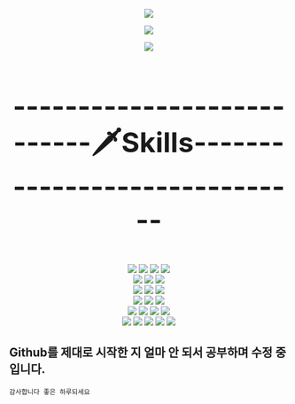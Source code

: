 <!-- LAST UPDATE : 2023/01/06 -->

<!-- 헤더 -->
<p align="center" display="inline-block">
    <img src="https://capsule-render.vercel.app/api?type=soft&color=183981&height=300&section=header&text=Welcome%20to%20my%20world!%20&fontSize=70&fontColor=ffffff&animation=fadeIn" />
</p>

<!-- 백준 통계 아이콘 -->
<p align="center" display="inline-block">
        <img src="https://github-readme-solvedac.hyp3rflow.vercel.app/api/?handle=whehdgn" />
</p>

<!-- 깃허브 통계 아이콘 -->
<p align="center" display="inline-block">
        <img src="https://github-readme-stats.vercel.app/api?username=Donghwoocho&show_icons=true&count_private=true&theme=transparent" />
<!--     <img src="https://github-readme-stats.vercel.app/api?username=Donghwoocho&show_icons=true&count_private=true&theme=transparent#gh-dark-mode-only" /> -->
<!--     <img src="https://github-readme-stats.vercel.app/api?username=Donghwoocho&show_icons=true&count_private=true&title_color=183981&#gh-light-mode-only" /> -->
</p>

<!-- 깃허브 레퍼지토리 아이콘 -->
<!-- <p align="center" display="inline-block">
    <img src="https://github-readme-stats.vercel.app/api/pin/?username=Donghwoocho&repo=Donghwoocho" />
</p> -->
<!-- 언어 사용 비율 -->
<!-- <p align="center" display="inline-block">
    <img src="https://github-readme-stats.vercel.app/api/top-langs/?username=Donghwoocho&layout=compact" />
</p> -->

<div align=center> 
  <h3 style=font-size:50px>---------------------------🗡️Skills------------------------------</h3>
  
  <img src="https://img.shields.io/badge/html5-E34F26?style=for-the-badge&logo=html5&logoColor=white"> 
  <img src="https://img.shields.io/badge/css-1572B6?style=for-the-badge&logo=css3&logoColor=white"> 
  <img src="https://img.shields.io/badge/javascript-F7DF1E?style=for-the-badge&logo=javascript&logoColor=black"> 
  <img src="https://img.shields.io/badge/java-007396?style=for-the-badge&logo=java&logoColor=white"> 
  <br>
  
  <img src="https://img.shields.io/badge/oracle-F80000?style=for-the-badge&logo=oracle&logoColor=white"> 
  <img src="https://img.shields.io/badge/mysql-4479A1?style=for-the-badge&logo=mysql&logoColor=white"> 
  <img src="https://img.shields.io/badge/mongoDB-47A248?style=for-the-badge&logo=MongoDB&logoColor=white">
  <br>
  
  <img src="https://img.shields.io/badge/react-61DAFB?style=for-the-badge&logo=react&logoColor=black"> 
  <img src="https://img.shields.io/badge/redux-02569B?style=for-the-badge&logo=redux&logoColor=white">
  <img src="https://img.shields.io/badge/bootstrap-7952B3?style=for-the-badge&logo=bootstrap&logoColor=white">
  <br>
  
  <img src="https://img.shields.io/badge/spring-6DB33F?style=for-the-badge&logo=spring&logoColor=white"> 
  <img src="https://img.shields.io/badge/node.js-339933?style=for-the-badge&logo=Node.js&logoColor=white">
  <img src="https://img.shields.io/badge/express-000000?style=for-the-badge&logo=express&logoColor=white">
  <br>

  <img src="https://img.shields.io/badge/mybatis-F8DC75?style=for-the-badge&logo=mybatis&logoColor=black">
  <img src="https://img.shields.io/badge/jpa-ff6e6f?style=for-the-badge&logo=jpa&logoColor=black">
  <img src="https://img.shields.io/badge/docker-2496ED?style=for-the-badge&logo=docker&logoColor=white"> 
  <img src="https://img.shields.io/badge/aws-232F3E?style=for-the-badge&logo=amazonaws&logoColor=white"> 
  <br>
  
  <img src="https://img.shields.io/badge/notion-eeeecc?style=for-the-badge&logo=notion&logoColor=black">
  <img src="https://img.shields.io/badge/slack-cccccc?style=for-the-badge&logo=slack&logoColor=black">
  <img src="https://img.shields.io/badge/github-181717?style=for-the-badge&logo=github&logoColor=white">
  <img src="https://img.shields.io/badge/git-F05032?style=for-the-badge&logo=git&logoColor=white">
  <img src="https://img.shields.io/badge/postman-ff8800?style=for-the-badge&logo=postman&logoColor=white">
  <br>
</div>

## Github를 제대로 시작한 지 얼마 안 되서 공부하며 수정 중입니다.

`감사합니다 좋은 하루되세요`

<!-- <img alt="이미지명" src ="https://img.shields.io/badge/블로그-ff0000.svg?&style=for-the-badge&logo=로고명&logoColor=로고컬러"/> -->

<!--
**DonghwooCho/DonghwooCho** is a ✨ _special_ ✨ repository because its `README.md` (this file) appears on your GitHub profile.

Here are some ideas to get you started:

- 🔭 I’m currently working on ...
- 🌱 I’m currently learning ...
- 👯 I’m looking to collaborate on ...
- 🤔 I’m looking for help with ...
- 💬 Ask me about ...
- 📫 How to reach me: ...
- 😄 Pronouns: ...
- ⚡ Fun fact: ...
-->
